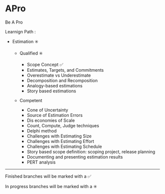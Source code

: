# APro

Be A Pro

Learnign Path : 

- Estimation :eight_spoked_asterisk:

    - Qualified  :eight_spoked_asterisk:
        - Scope Concept :white_check_mark:
        - Estimates, Targets, and Commitments 
        - Overestimate vs Underestimate 
        - Decomposition and Recomposition 
        - Analogy-based estimations 
        - Story based estimations         
		
    - Competent 
        - Cone of Uncertainty 
        - Source of Estimation Errors 
        - Dis economies of Scale 
        - Count, Compute, Judge techniques 
        - Delphi method
        - Challenges with Estimating Size 
        - Challenges with Estimating Effort 
        - Challenges with Estimating Schedule 
        - Story based scope definition: scoping project, release planning  
        - Documenting and presenting estimation results 
		- PERT analysis 

------------------------------------------------------------------------
Finished branches will be marked with a :white_check_mark:

In progress branches will be marked with a :eight_spoked_asterisk:
